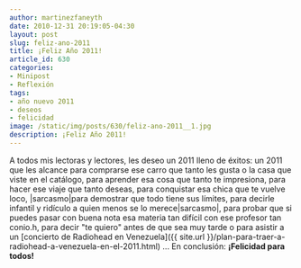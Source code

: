 ```yaml
---
author: martinezfaneyth
date: 2010-12-31 20:19:05-04:30
layout: post
slug: feliz-ano-2011
title: ¡Feliz Año 2011!
article_id: 630
categories:
- Minipost
- Reflexión
tags:
- año nuevo 2011
- deseos
- felicidad
image: /static/img/posts/630/feliz-ano-2011__1.jpg
description: ¡Feliz Año 2011!
---
```


A todos mis lectoras y lectores, les deseo un 2011 lleno de éxitos: un 2011 que les alcance para comprarse ese carro que tanto les gusta o la casa que viste en el catálogo, para aprender esa cosa que tanto te impresiona, para hacer ese viaje que tanto deseas, para conquistar esa chica que te vuelve loco,  |sarcasmo|para demostrar que todo tiene sus límites, para decirle infantil y ridículo a quien menos se lo merece|sarcasmo|, para probar que si puedes pasar con buena nota esa materia tan difícil con ese profesor tan conio.h, para decir "te quiero" antes de que sea muy tarde o para asistir a un [concierto de Radiohead en Venezuela]({{ site.url }}/plan-para-traer-a-radiohead-a-venezuela-en-el-2011.html) ... En conclusión: **¡Felicidad para todos!**
